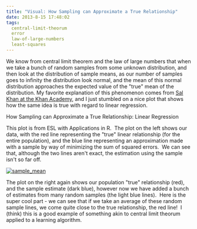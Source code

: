 ```yaml
---
title: "Visual: How Sampling can Approximate a True Relationship"
date: 2013-8-15 17:48:02
tags:
  central-limit-theorum
  error
  law-of-large-numbers
  least-squares
---
```



We know from central limit theorem and the law of large numbers that when we take a bunch of random samples from some unknown distribution, and then look at the distribution of sample means, as our number of samples goes to infinity the distribution look normal, and the mean of this normal distribution approaches the expected value of the "true" mean of the distribution. My favorite explanation of this phenomenon comes from [Sal Khan at the Khan Academy](https://www.khanacademy.org/math/probability/statistics-inferential/sampling_distribution/v/central-limit-theorem), and I just stumbled on a nice plot that shows how the same idea is true with regard to linear regression.

How Sampling can Approximate a True Relationship: Linear Regression

This plot is from ESL with Applications in R.  The plot on the left shows our data, with the red line representing the "true" linear relationship (for the entire population), and the blue line representing an approximation made with a sample by way of minimizing the sum of squared errors.  We can see that, although the two lines aren't exact, the estimation using the sample isn't so far off.

[![sample_mean](http://www.vbmis.com/learn/wp-content/uploads/2013/08/sample_mean-785x440.png)](http://www.vbmis.com/learn/wp-content/uploads/2013/08/sample_mean.png)

The plot on the right again shows our population "true" relationship (red), and the sample estimate (dark blue), however now we have added a bunch of estimates from many random samples (the light blue lines).  Here is the super cool part - we can see that if we take an average of these random sample lines, we come quite close to the true relationship, the red line!  I (think) this is a good example of something akin to central limit theorum applied to a learning algorithm.
